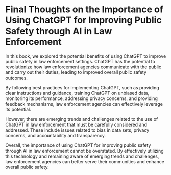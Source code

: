Final Thoughts on the Importance of Using ChatGPT for Improving Public Safety through AI in Law Enforcement
=======================================================================================================================

In this book, we explored the potential benefits of using ChatGPT to improve public safety in law enforcement settings. ChatGPT has the potential to revolutionize how law enforcement agencies communicate with the public and carry out their duties, leading to improved overall public safety outcomes.

By following best practices for implementing ChatGPT, such as providing clear instructions and guidance, training ChatGPT on unbiased data, monitoring its performance, addressing privacy concerns, and providing feedback mechanisms, law enforcement agencies can effectively leverage its potential.

However, there are emerging trends and challenges related to the use of ChatGPT in law enforcement that must be carefully considered and addressed. These include issues related to bias in data sets, privacy concerns, and accountability and transparency.

Overall, the importance of using ChatGPT for improving public safety through AI in law enforcement cannot be overstated. By effectively utilizing this technology and remaining aware of emerging trends and challenges, law enforcement agencies can better serve their communities and enhance overall public safety.

